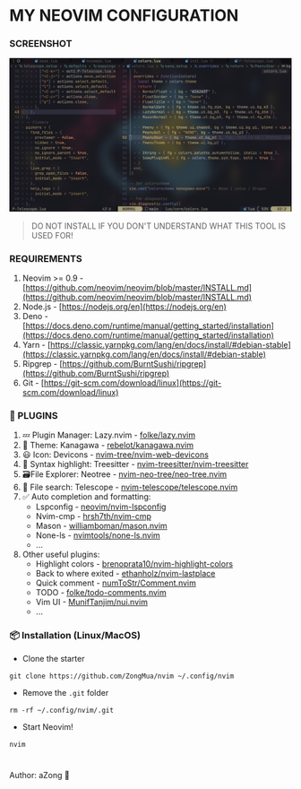 # MY NEOVIM CONFIGURATION

### SCREENSHOT

![NeoVim](./Image/Screenshot.png)

> DO NOT INSTALL IF YOU DON'T UNDERSTAND WHAT THIS TOOL IS USED FOR!

### REQUIREMENTS

1.  Neovim >= 0.9 - [https://github.com/neovim/neovim/blob/master/INSTALL.md](https://github.com/neovim/neovim/blob/master/INSTALL.md)
2.  Node.js - [https://nodejs.org/en](https://nodejs.org/en)
3.  Deno - [https://docs.deno.com/runtime/manual/getting_started/installation](https://docs.deno.com/runtime/manual/getting_started/installation)
4.  Yarn - [https://classic.yarnpkg.com/lang/en/docs/install/#debian-stable](https://classic.yarnpkg.com/lang/en/docs/install/#debian-stable)
5.  Ripgrep - [https://github.com/BurntSushi/ripgrep](https://github.com/BurntSushi/ripgrep)
6.  Git - [https://git-scm.com/download/linux](https://git-scm.com/download/linux)

### 🔌 PLUGINS

1. 💤 Plugin Manager: Lazy.nvim - [folke/lazy.nvim](https://github.com/folke/lazy.nvim)
2. 🎨 Theme: Kanagawa - [rebelot/kanagawa.nvim](https://github.com/rebelot/kanagawa.nvim)
3. 😃 Icon: Devicons - [nvim-tree/nvim-web-devicons](https://github.com/nvim-tree/nvim-web-devicons)
4. 🔴 Syntax highlight: Treesitter - [nvim-treesitter/nvim-treesitter](https://github.com/nvim-treesitter/nvim-treesitter)
5. 🗃️File Explorer: Neotree - [nvim-neo-tree/neo-tree.nvim](https://github.com/pnvim-neo-tree/neo-tree.nvim)
6. 🔎 File search: Telescope - [nvim-telescope/telescope.nvim](https://github.com/nvim-telescope/telescope.nvim)
7. ✅ Auto completion and formatting:
   - Lspconfig - [neovim/nvim-lspconfig](https://github.com/neovim/nvim-lspconfig)
   - Nvim-cmp - [hrsh7th/nvim-cmp](https://github.com/hrsh7th/nvim-cmp)
   - Mason - [williamboman/mason.nvim](https://github.com/williamboman/mason.nvim)
   - None-ls - [nvimtools/none-ls.nvim](https://github.com/nvimtools/none-ls.nvim)
   - ...
8. Other useful plugins:
   - Highlight colors - [brenoprata10/nvim-highlight-colors](https://github.com/brenoprata10/nvim-highlight-colors)
   - Back to where exited - [ethanholz/nvim-lastplace](https://github.com/ethanholz/nvim-lastplace)
   - Quick comment - [numToStr/Comment.nvim](https://github.com/numToStr/Comment.nvim)
   - TODO - [folke/todo-comments.nvim](https://github.com/folke/todo-comments.nvim)
   - Vim UI - [MunifTanjim/nui.nvim](https://github.com/MunifTanjim/nui.nvim)
   - ...

### 📦 Installation (Linux/MacOS)

- Clone the starter

```
git clone https://github.com/ZongMua/nvim ~/.config/nvim
```

- Remove the `.git` folder

```
rm -rf ~/.config/nvim/.git
```

- Start Neovim!

```
nvim
```

#

Author: aZong 󰄛
